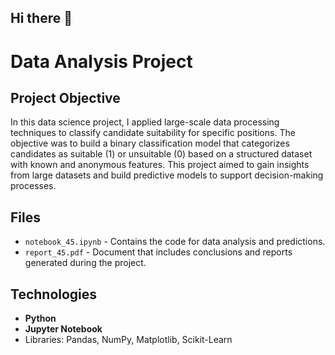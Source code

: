## Hi there 👋
# Data Analysis Project

## Project Objective
In this data science project, I applied large-scale data processing techniques to classify candidate suitability for specific positions. The objective was to build a binary classification model that categorizes candidates as suitable (1) or unsuitable (0) based on a structured dataset with known and anonymous features. This project aimed to gain insights from large datasets and build predictive models to support decision-making processes.

## Files
- `notebook_45.ipynb` - Contains the code for data analysis and predictions.
- `report_45.pdf` - Document that includes conclusions and reports generated during the project.

## Technologies
- **Python**
- **Jupyter Notebook**
- Libraries: Pandas, NumPy, Matplotlib, Scikit-Learn


